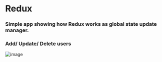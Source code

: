 # Redux

### Simple app showing how Redux works as global state update manager. 
### Add/ Update/ Delete users
![image](https://user-images.githubusercontent.com/111871226/228809519-a9ade5e6-316c-48d2-9370-973a645f3917.png)
